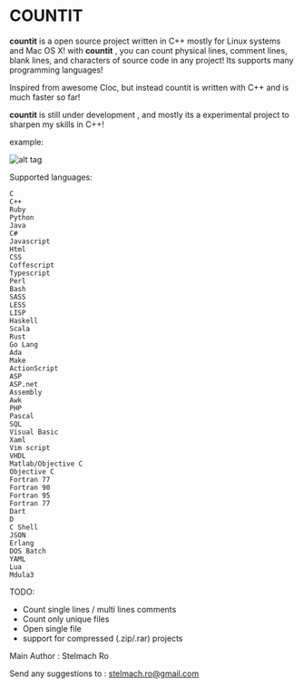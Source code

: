 # COUNTIT

**countit** is a open source project written in C++ mostly for Linux systems and Mac OS X!
with **countit** , you can count physical lines, comment lines, blank lines,
and characters of source code in any project! Its supports many programming languages!

Inspired from awesome Cloc, but instead countit is written with C++
and is much faster so far!

**countit** is still under development , and mostly its a experimental project
to sharpen my skills in C++!

example:

![alt tag](http://s29.postimg.org/3k5yghl3b/countit_example.png)

Supported languages:
```
C
C++
Ruby
Python
Java
C#
Javascript
Html
CSS
Coffescript
Typescript
Perl
Bash
SASS
LESS
LISP
Haskell
Scala
Rust
Go Lang
Ada
Make
ActionScript
ASP
ASP.net
Assembly
Awk
PHP
Pascal
SQL
Visual Basic
Xaml
Vim script
VHDL
Matlab/Objective C
Objective C
Fortran 77
Fortran 90
Fortran 95
Fortran 77
Dart
D
C Shell
JSON
Erlang
DOS Batch
YAML
Lua
Mdula3
```
TODO:
- Count single lines / multi lines comments
- Count only unique files
- Open single file
- support for compressed (.zip/.rar) projects


Main Author : Stelmach Ro

Send any suggestions to : stelmach.ro@gmail.com
